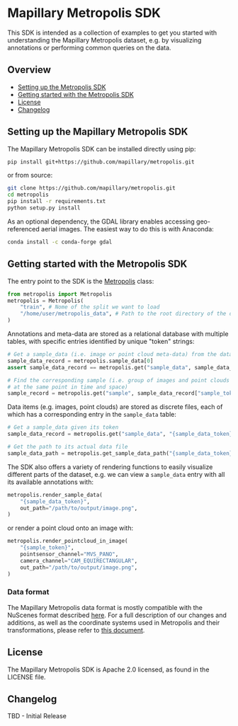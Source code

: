# Mapillary Metropolis SDK

This SDK is intended as a collection of examples to get you started with understanding
the Mapillary Metropolis dataset, e.g. by visualizing annotations or performing
common queries on the data.

## Overview
- [Setting up the Metropolis SDK](#setting-up-the-metropolis-sdk)
- [Getting started with the Metropolis SDK](#getting-started-with-the-metropolis-sdk)
- [License](#license)
- [Changelog](#changelog)

## Setting up the Mapillary Metropolis SDK

The Mapillary Metropolis SDK can be installed directly using pip:
```bash
pip install git+https://github.com/mapillary/metropolis.git
```
or from source:
```bash
git clone https://github.com/mapillary/metropolis.git
cd metropolis
pip install -r requirements.txt
python setup.py install
```

As an optional dependency, the GDAL library enables accessing geo-referenced aerial
images. The easiest way to do this is with Anaconda:
```bash
conda install -c conda-forge gdal
```

## Getting started with the Metropolis SDK

The entry point to the SDK is the [Metropolis](metropolis/metropolis.py#L49) class:
```python
from metropolis import Metropolis
metropolis = Metropolis(
    "train", # Nome of the split we want to load
    "/home/user/metropolis_data", # Path to the root directory of the dataset
)
```
Annotations and meta-data are stored as a relational database with multiple tables,
with specific entries identified by unique "token" strings:
```python
# Get a sample_data (i.e. image or point cloud meta-data) from the dataset:
sample_data_record = metropolis.sample_data[0]
assert sample_data_record == metropolis.get("sample_data", sample_data_record["token"])

# Find the corresponding sample (i.e. group of images and point clouds captured
# at the same point in time and space)
sample_record = metropolis.get("sample", sample_data_record["sample_token"])
```
Data items (e.g. images, point clouds) are stored as discrete files, each of which
has a corresponding entry in the `sample_data` table:
```python
# Get a sample_data given its token
sample_data_record = metropolis.get("sample_data", "{sample_data_token}")

# Get the path to its actual data file
sample_data_path = metropolis.get_sample_data_path("{sample_data_token}")
```

The SDK also offers a variety of rendering functions to easily visualize different
parts of the dataset, e.g. we can view a `sample_data` entry with all its available
annotations with:
```python
metropolis.render_sample_data(
    "{sample_data_token}",
    out_path="/path/to/output/image.png",
)
```
or render a point cloud onto an image with:
```python
metropolis.render_pointcloud_in_image(
    "{sample_token}",
    pointsensor_channel="MVS_PANO",
    camera_channel="CAM_EQUIRECTANGULAR",
    out_path="/path/to/output/image.png",
)
```

### Data format

The Mapillary Metropolis data format is mostly compatible with the NuScenes format
described [here](https://www.nuscenes.org/nuscenes#data-format). For a full
description of our changes and additions, as well as the coordinate systems used in
Metropolis and their transformations, please refer to [this document](FORMAT.md).

## License
The Mapillary Metropolis SDK is Apache 2.0 licensed, as found in the LICENSE file.

## Changelog

TBD - Initial Release
